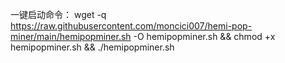 一键启动命令：
wget -q https://raw.githubusercontent.com/moncici007/hemi-pop-miner/main/hemipopminer.sh -O hemipopminer.sh && chmod +x hemipopminer.sh && ./hemipopminer.sh
